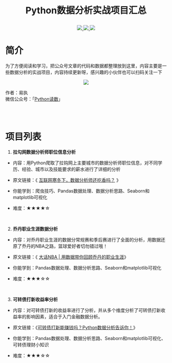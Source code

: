 # <p align="center">Python数据分析实战项目汇总</p>
<p align="center">
    <a href="">
        <img src="https://img.shields.io/badge/状态-持续更新中-brightgreen.svg">
        </a>
    <a href="">
        <img src="https://img.shields.io/badge/Python-3.6-blue.svg">
        </a>
    <a href="">
        <img src="https://img.shields.io/badge/%E5%BE%AE%E4%BF%A1%E5%85%AC%E4%BC%97%E5%8F%B7-Python%E8%AF%BB%E6%95%B0-ff69b4">
        </a>
</p>

# 简介

为了方便阅读和学习，把公众号文章的代码和数据都整理放到这里，内容主要是一些数据分析的实战项目，内容持续更新呀，感兴趣的小伙伴也可以扫码关注一下

<div align = center>
<img src="https://github.com/Harry3W/readata/blob/master/picture.png"/>
</div>


作者：易执<br>
微信公众号：「[Python读数](http://mp.weixin.qq.com/s?__biz=MzU2NjQ2ODMxNg==&mid=2247483943&idx=1&sn=06186d031fc901a1a1883d0833488d1f&chksm=fcad4994cbdac08234b9f74a23faed70be80129a7c2f32c043b8ebf87c346824296176922135&scene=18#wechat_redirect)」

<br>
<br>

# 项目列表

1. **拉勾网数据分析师职位信息分析**

- 内容：用Python爬取了拉钩网上主要城市的数据分析师职位信息，对不同学历、经验、城市以及技能要求的薪水进行了详细的分析
- 原文链接：《 [互联网寒冬下，数据分析师还吃香吗？](https://mp.weixin.qq.com/s/ta1YEWOn4zwZl8I3KaBAdg) 》

- 你能学到：爬虫技巧、Pandas数据处理、数据分析思路、Seaborn和matplotlib可视化
- 难度：★★★★☆

<br>

2. **乔丹职业生涯数据分析**

- 内容：对乔丹职业生涯的数据分常规赛和季后赛进行了全面的分析，用数据还原了乔丹的NBA之路，篮球爱好者切勿错过哦！
- 原文链接：《 [大话NBA | 用数据带你回顾乔丹的职业生涯](https://mp.weixin.qq.com/s/SSFUCBJZrFQ_3IF3tSP21g)》

- 你能学到：Pandas数据处理、数据分析思路、Seaborn和matplotlib可视化
- 难度：★★★☆☆

<br>

3. **可转债打新收益率分析**

- 内容：对可转债打新的收益率进行了分析，并从多个维度分析了可转债打新收益率的影响因素，适合于入门金融数据分析。
- 原文链接：《[可转债打新能赚钱吗？Python数据分析告诉你！](https://mp.weixin.qq.com/s/9h65D5hJxw25dbdQti1vxA)》

- 你能学到：Pandas数据处理、数据分析思路、Seaborn和matplotlib可视化、可转债理财小知识
- 难度：★★★☆☆
